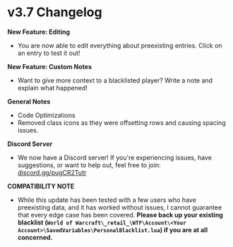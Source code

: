 # v3.7 Changelog
**New Feature: Editing**
* You are now able to edit everything about preexisting entries. Click on an entry to test it out!

**New Feature: Custom Notes**
* Want to give more context to a blacklisted player? Write a note and explain what happened!

**General Notes**
* Code Optimizations
* Removed class icons as they were offsetting rows and causing spacing issues.

**Discord Server**
* We now have a Discord server! If you're experiencing issues, have suggestions, or want to help out, feel free to join: [discord.gg/pugCR2Tutr](discord.gg/pugCR2Tutr)

**COMPATIBILITY NOTE**
* While this update has been tested with a few users who have preexisting data, and it has worked without issues, I cannot guarantee that every edge case has been covered. **Please back up your existing blacklist (``World of Warcraft\_retail_\WTF\Account\<Your Account>\SavedVariables\PersonalBlacklist.lua``) if you are at all concerned.**
